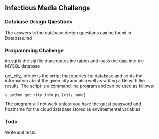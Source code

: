 ## Infectious Media Challenge

### Database Design Questions

The answers to the database design questions can be found in Database.md

### Programming Challenge

im.sql is the sql file that creates the tables and loads the data into the MYSQL database

get_city_info.py is the script that queries the database and prints the information about the given city and also well as writing a file with the results. The script is a command line program and can be used as follows:

```
$ python get_city_info.py [city_name]
``` 

The program will not work unless you have the guest password and hostname for the cloud database stored as environmental variables.

### Todo

Write unit tests.